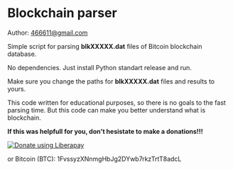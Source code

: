 Blockchain parser
=================

Author: <466611@gmail.com>

Simple script for parsing **blkXXXXX.dat** files of Bitcoin blockchain database.

No dependencies. Just install Python standart release and run.

Make sure you change the paths for **blkXXXXX.dat** files and results to yours.

This code written for educational purposes, so there is no goals to the fast parsing time. But this code can make you better understand what is blockchain.

**If this was helpfull for you, don't hesistate to make a donations!!!**

<noscript><a href="https://liberapay.com/ragestack/donate"><img alt="Donate using Liberapay" src="https://liberapay.com/assets/widgets/donate.svg"></a></noscript>

or Bitcoin (BTC): 1FvssyzXNnmgHbJg2DYwb7rkzTrtT8adcL

